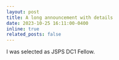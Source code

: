 ```yaml
---
layout: post
title: A long announcement with details
date: 2023-10-25 16:11:00-0400
inline: true
related_posts: false
---
```


I was selected as JSPS DC1 Fellow.

